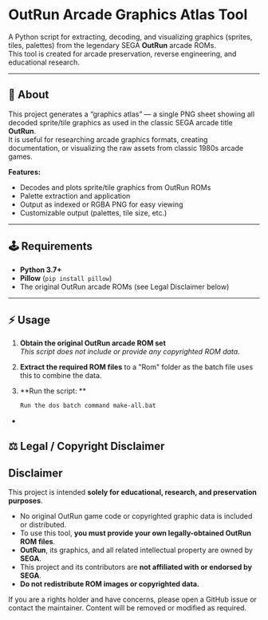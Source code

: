 # OutRun Arcade Graphics Atlas Tool

A Python script for extracting, decoding, and visualizing graphics (sprites, tiles, palettes) from the legendary SEGA **OutRun** arcade ROMs.  
This tool is created for arcade preservation, reverse engineering, and educational research.

---

## 🚗 About

This project generates a “graphics atlas” — a single PNG sheet showing all decoded sprite/tile graphics as used in the classic SEGA arcade title **OutRun**.  
It is useful for researching arcade graphics formats, creating documentation, or visualizing the raw assets from classic 1980s arcade games.

**Features:**
- Decodes and plots sprite/tile graphics from OutRun ROMs
- Palette extraction and application
- Output as indexed or RGBA PNG for easy viewing
- Customizable output (palettes, tile size, etc.)

---

## 🕹 Requirements

- **Python 3.7+**
- **Pillow** (`pip install pillow`)
- The original OutRun arcade ROMs (see Legal Disclaimer below)

---

## ⚡ Usage

1. **Obtain the original OutRun arcade ROM set**  
   *This script does not include or provide any copyrighted ROM data.*

2. **Extract the required ROM files** to a "Rom" folder as the batch file uses this to combine the data.

3. **Run the script: **  
   ```bash
   Run the dos batch command make-all.bat
   
-   

   ## ⚖️ Legal / Copyright Disclaimer

## **Disclaimer**

This project is intended **solely for educational, research, and preservation purposes**.
- No original OutRun game code or copyrighted graphic data is included or distributed.
 - To use this tool, **you must provide your own legally-obtained OutRun ROM files**.
 - **OutRun**, its graphics, and all related intellectual property are owned by **SEGA**.
 - This project and its contributors are **not affiliated with or endorsed by SEGA**.
 - **Do not redistribute ROM images or copyrighted data.**

 If you are a rights holder and have concerns, please open a GitHub issue or contact the maintainer. Content will be removed or modified as required.
 

